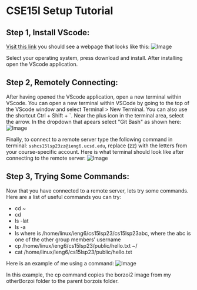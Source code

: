 # CSE15l Setup Tutorial

## Step 1, Install VScode:

[Visit this link](https://code.visualstudio.com/)
you should see a webpage that looks like this:
![Image](https://user-images.githubusercontent.com/130265120/230792166-7885167c-fda6-458c-9fb4-9c8074329ba3.png)

Select your operating system, press download and install.
After installing open the VScode application.

## Step 2, Remotely Connecting:

After having opened the VScode application, open a new terminal within VScode.
You can open a new terminal within VSCode by going to the top of the VScode window and select
Terminal > New Terminal. You can also use the shortcut Ctrl + Shift + `. Near the plus icon
in the terminal area, select the arrow. In the dropdown that apears select "Git Bash" as shown here:
![Image](https://user-images.githubusercontent.com/130265120/230792721-02fa8ee7-51ca-4bc4-812d-6da73c6e96d1.png)

Finally, to connect to a remote server type the following command in terminal: `sshcs15lsp23zz@ieng6.ucsd.edu`, replace (zz) with the letters from your course-specific account. Here is what terminal should look like after connecting to the remote server:
![Image](https://user-images.githubusercontent.com/130265120/233757114-87373762-fc70-44a6-bd86-bc406af0c063.png")


## Step 3, Trying Some Commands:

Now that you have connected to a remote server, lets try some commands.
Here are a list of useful commands you can try:

- cd ~
- cd
- ls -lat
- ls -a
- ls <directory> where <directory> is /home/linux/ieng6/cs15lsp23/cs15lsp23abc, where the abc is one of the other group members’ username
- cp /home/linux/ieng6/cs15lsp23/public/hello.txt ~/
- cat /home/linux/ieng6/cs15lsp23/public/hello.txt


Here is an example of me using a command:
![Image](https://user-images.githubusercontent.com/130265120/230793291-705cc05a-6bd2-4472-9dfb-a0403fbb5a19.png)
  
In this example, the cp command copies the borzoi2 image from my otherBorzoi folder to the parent borzois folder.



